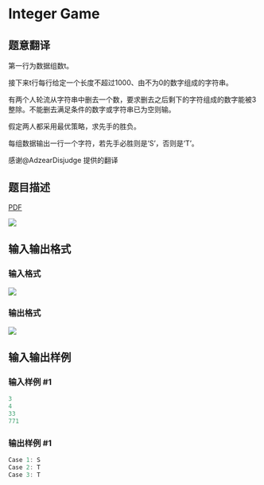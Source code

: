 # Integer Game

## 题意翻译

第一行为数据组数t。

接下来t行每行给定一个长度不超过1000、由不为0的数字组成的字符串。

有两个人轮流从字符串中删去一个数，要求删去之后剩下的字符组成的数字能被3整除。不能删去满足条件的数字或字符串已为空则输。

假定两人都采用最优策略，求先手的胜负。

每组数据输出一行一个字符，若先手必胜则是‘S’，否则是‘T’。

感谢@AdzearDisjudge 提供的翻译

## 题目描述

[problemUrl]: https://uva.onlinejudge.org/index.php?option=com_onlinejudge&Itemid=8&category=26&page=show_problem&problem=2484

[PDF](https://uva.onlinejudge.org/external/114/p11489.pdf)

![](https://cdn.luogu.com.cn/upload/vjudge_pic/UVA11489/9dd009683f1e9c7e3615ea294168b68d455dec05.png)

## 输入输出格式

### 输入格式

![](https://cdn.luogu.com.cn/upload/vjudge_pic/UVA11489/88f2ae8a86e2fcc18739033fc26daad17551776d.png)

### 输出格式

![](https://cdn.luogu.com.cn/upload/vjudge_pic/UVA11489/a54a04aab426ff34f7d62accdb84fff7a7f32d74.png)

## 输入输出样例

### 输入样例 #1

```cpp
3
4
33
771
```


### 输出样例 #1

```cpp
Case 1: S
Case 2: T
Case 3: T
```


